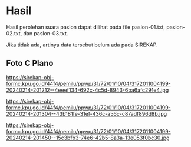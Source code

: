 # Hasil

Hasil perolehan suara paslon dapat dilihat pada file paslon-01.txt, paslon-02.txt, dan paslon-03.txt.

Jika tidak ada, artinya data tersebut belum ada pada SIREKAP.

## Foto C Plano

https://sirekap-obj-formc.kpu.go.id/44f4/pemilu/ppwp/31/72/01/10/04/3172011004199-20240214-201212--4eeef134-692c-4c5d-8943-6ba6afc291e4.jpg

https://sirekap-obj-formc.kpu.go.id/44f4/pemilu/ppwp/31/72/01/10/04/3172011004199-20240214-201304--43b181fe-31ef-436c-a56c-c87adf896d8b.jpg

https://sirekap-obj-formc.kpu.go.id/44f4/pemilu/ppwp/31/72/01/10/04/3172011004199-20240214-201450--15c3bfb3-74e6-42b5-8a3a-13e053f0bc30.jpg
